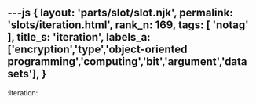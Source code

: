 ---js
{
  layout: 'parts/slot/slot.njk',
  permalink: 'slots/iteration.html',
  rank_n: 169,
  tags: [ 'notag' ],
  title_s: 'iteration',
  labels_a: ['encryption','type','object-oriented programming','computing','bit','argument','data sets'],
}
---
:iteration:

